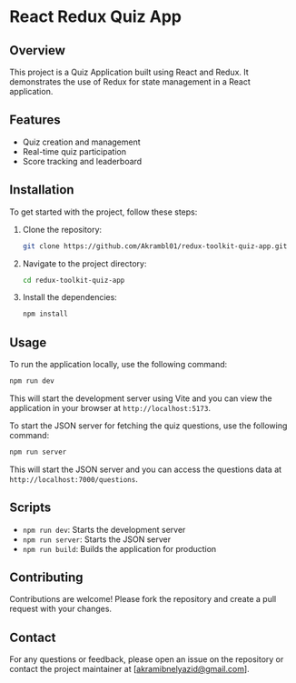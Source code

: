 # React Redux Quiz App

## Overview
This project is a Quiz Application built using React and Redux. It demonstrates the use of Redux for state management in a React application.

## Features
- Quiz creation and management
- Real-time quiz participation
- Score tracking and leaderboard

## Installation
To get started with the project, follow these steps:

1. Clone the repository:
    ```sh
    git clone https://github.com/Akrambl01/redux-toolkit-quiz-app.git
    ```
2. Navigate to the project directory:
    ```sh
    cd redux-toolkit-quiz-app
    ```
3. Install the dependencies:
    ```sh
    npm install
    ```

## Usage
To run the application locally, use the following command:
```sh
npm run dev
```
This will start the development server using Vite and you can view the application in your browser at `http://localhost:5173`.

To start the JSON server for fetching the quiz questions, use the following command:
```sh
npm run server
```
This will start the JSON server and you can access the questions data at `http://localhost:7000/questions`.

## Scripts
- `npm run dev`: Starts the development server
- `npm run server`: Starts the JSON server
- `npm run build`: Builds the application for production

## Contributing
Contributions are welcome! Please fork the repository and create a pull request with your changes.

## Contact
For any questions or feedback, please open an issue on the repository or contact the project maintainer at [akramibnelyazid@gmail.com].

